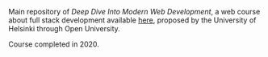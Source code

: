 Main repository of *Deep Dive Into Modern Web Development*, a web course about full stack development available [here](https://fullstackopen.com/en/), proposed by the University of Helsinki through Open University.

Course completed in 2020.

